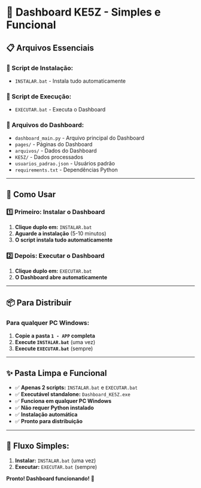 # 🚀 Dashboard KE5Z - Simples e Funcional

## 📋 **Arquivos Essenciais**

### **🔧 Script de Instalação:**
- `INSTALAR.bat` - Instala tudo automaticamente

### **🎯 Script de Execução:**
- `EXECUTAR.bat` - Executa o Dashboard

### **📁 Arquivos do Dashboard:**
- `dashboard_main.py` - Arquivo principal do Dashboard
- `pages/` - Páginas do Dashboard
- `arquivos/` - Dados do Dashboard
- `KE5Z/` - Dados processados
- `usuarios_padrao.json` - Usuários padrão
- `requirements.txt` - Dependências Python

---

## 🚀 **Como Usar**

### **1️⃣ Primeiro: Instalar o Dashboard**
1. **Clique duplo em:** `INSTALAR.bat`
2. **Aguarde a instalação** (5-10 minutos)
3. **O script instala tudo automaticamente**

### **2️⃣ Depois: Executar o Dashboard**
1. **Clique duplo em:** `EXECUTAR.bat`
2. **O Dashboard abre automaticamente**

---

## 📦 **Para Distribuir**

### **Para qualquer PC Windows:**
1. **Copie a pasta `1 - APP` completa**
2. **Execute `INSTALAR.bat`** (uma vez)
3. **Execute `EXECUTAR.bat`** (sempre)

---

## ✨ **Pasta Limpa e Funcional**

- ✅ **Apenas 2 scripts:** `INSTALAR.bat` e `EXECUTAR.bat`
- ✅ **Executável standalone:** `Dashboard_KE5Z.exe`
- ✅ **Funciona em qualquer PC Windows**
- ✅ **Não requer Python instalado**
- ✅ **Instalação automática**
- ✅ **Pronto para distribuição**

---

## 🎯 **Fluxo Simples:**

1. **Instalar:** `INSTALAR.bat` (uma vez)
2. **Executar:** `EXECUTAR.bat` (sempre)

**Pronto! Dashboard funcionando!** 🚀
